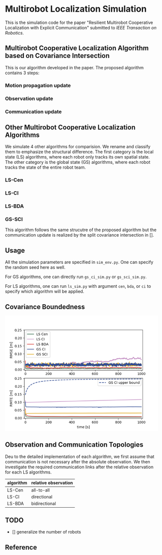 # Multirobot Localization Simulation

This is the simulation code for the paper "Resilient Multirobot Cooperative Localization with Explicit Communication" submitted to *IEEE Transaction on Robotics*.



## Multirobot Cooperative Localization Algorithm based on Covariance Intersection

This is our algorithm developed in the paper. The proposed algorithm contains 3 steps:

### Motion propagation update

### Observation update

### Communication update



## Other Multirobot Cooperative Localization Algorithms

We simulate 4 other algorithms for comparision. We rename and classify them to emphasize the structural difference. The first category is the local state (LS) algorithms, where each robot only tracks its own spatial state. The other category is the global state (GS) algorithms, where each robot tracks the state of the entire robot team.

### LS-Cen

### LS-CI

### LS-BDA

### GS-SCI

This algorithm follows the same strucutre of the proposed algorithm but the communication update is realized by the split covariance intersection in [].



## Usage

All the simulation parameters are specified in `sim_env.py`. One can specify the random seed here as well.

For GS algorithms, one can directly run `gs_ci_sim.py` or `gs_sci_sim.py`.

For LS algorithms, one can run `ls_sim.py` with argument `cen`, `bda`, or `ci` to specify which algorithm will be applied.



## Covariance Boundedness


![](plot/performance.png)


## Observation and Communication Topologies

Deu to the detailed implementation of each algorithm, we first assume that communication is not necessary after the absolute observation. We then investigate the required communication links after the relative observation for each LS algorithms. 

algorithm   | relative observation 
------------ | ------------- 
LS\-Cen | all\-to\-all
LS\-CI | directional
LS\-BDA | bidirectional


## TODO

- [] generalize the number of robots

## Reference